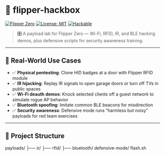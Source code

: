 # 🐬 flipper-hackbox

[![Flipper Zero](https://img.shields.io/badge/device-Flipper%20Zero-orange)](https://flipperzero.one/)
[![License: MIT](https://img.shields.io/badge/license-MIT-blue.svg)](LICENSE)
[![Hackable](https://img.shields.io/badge/hack-ready-critical)]()

> 🎛️ A payload lab for Flipper Zero — Wi-Fi, RFID, IR, and BLE hacking demos, plus defensive scripts for security awareness training.

---

## 🎯 Real-World Use Cases

- ✅ **Physical pentesting**: Clone HID badges at a door with Flipper RFID module
- ✅ **IR hijacking**: Replay IR signals to open garage doors or turn off TVs in public spaces
- ✅ **Wi-Fi deauth demos**: Knock selected clients off a guest network to simulate rogue AP behavior
- ✅ **Bluetooth spoofing**: Imitate common BLE beacons for misdirection
- ✅ **Security awareness**: Defensive mode runs “harmless but noisy” payloads for red team exercises

---

## 📂 Project Structure
payloads/ ├── ir/ ├── rfid/ ├── bluetooth/ defensive-mode/ flash.sh


